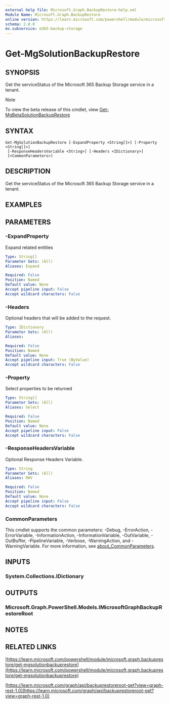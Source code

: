```yaml
---
external help file: Microsoft.Graph.BackupRestore-help.xml
Module Name: Microsoft.Graph.BackupRestore
online version: https://learn.microsoft.com/powershell/module/microsoft.graph.backuprestore/get-mgsolutionbackuprestore
schema: 2.0.0
ms.subservice: m365-backup-storage
---
```


# Get-MgSolutionBackupRestore

## SYNOPSIS
Get the serviceStatus of the Microsoft 365 Backup Storage service in a tenant.

> [!NOTE]
> To view the beta release of this cmdlet, view [Get-MgBetaSolutionBackupRestore](/powershell/module/Microsoft.Graph.Beta.BackupRestore/Get-MgBetaSolutionBackupRestore?view=graph-powershell-beta)

## SYNTAX

```
Get-MgSolutionBackupRestore [-ExpandProperty <String[]>] [-Property <String[]>]
 [-ResponseHeadersVariable <String>] [-Headers <IDictionary>]
 [<CommonParameters>]
```

## DESCRIPTION
Get the serviceStatus of the Microsoft 365 Backup Storage service in a tenant.

## EXAMPLES

## PARAMETERS

### -ExpandProperty
Expand related entities

```yaml
Type: String[]
Parameter Sets: (All)
Aliases: Expand

Required: False
Position: Named
Default value: None
Accept pipeline input: False
Accept wildcard characters: False
```

### -Headers
Optional headers that will be added to the request.

```yaml
Type: IDictionary
Parameter Sets: (All)
Aliases:

Required: False
Position: Named
Default value: None
Accept pipeline input: True (ByValue)
Accept wildcard characters: False
```

### -Property
Select properties to be returned

```yaml
Type: String[]
Parameter Sets: (All)
Aliases: Select

Required: False
Position: Named
Default value: None
Accept pipeline input: False
Accept wildcard characters: False
```

### -ResponseHeadersVariable
Optional Response Headers Variable.

```yaml
Type: String
Parameter Sets: (All)
Aliases: RHV

Required: False
Position: Named
Default value: None
Accept pipeline input: False
Accept wildcard characters: False
```

### CommonParameters
This cmdlet supports the common parameters: -Debug, -ErrorAction, -ErrorVariable, -InformationAction, -InformationVariable, -OutVariable, -OutBuffer, -PipelineVariable, -Verbose, -WarningAction, and -WarningVariable. For more information, see [about_CommonParameters](http://go.microsoft.com/fwlink/?LinkID=113216).

## INPUTS

### System.Collections.IDictionary
## OUTPUTS

### Microsoft.Graph.PowerShell.Models.IMicrosoftGraphBackupRestoreRoot
## NOTES

## RELATED LINKS

[https://learn.microsoft.com/powershell/module/microsoft.graph.backuprestore/get-mgsolutionbackuprestore](https://learn.microsoft.com/powershell/module/microsoft.graph.backuprestore/get-mgsolutionbackuprestore)

[https://learn.microsoft.com/graph/api/backuprestoreroot-get?view=graph-rest-1.0](https://learn.microsoft.com/graph/api/backuprestoreroot-get?view=graph-rest-1.0)
























